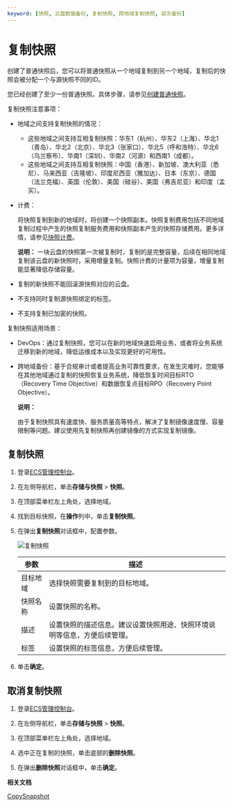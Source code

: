 ```yaml
---
keyword: [快照, 云盘数据备份, 复制快照, 跨地域复制快照, 容灾备份]
---
```


# 复制快照

创建了普通快照后，您可以将普通快照从一个地域复制到另一个地域，复制后的快照会被分配一个与源快照不同的ID。

您已经创建了至少一份普通快照。具体步骤，请参见[创建普通快照](/cn.zh-CN/快照/使用快照/创建普通快照.md)。

复制快照注意事项：

-   地域之间支持复制快照的情况：
    -   这些地域之间支持互相复制快照：华东1（杭州）、华东2（上海）、华北1（青岛）、华北2（北京）、华北3（张家口）、华北5（呼和浩特）、华北6（乌兰察布）、华南1（深圳）、华南2（河源）和西南1（成都）。
    -   这些地域之间支持互相复制快照：中国（香港）、新加坡、澳大利亚（悉尼）、马来西亚（吉隆坡）、印度尼西亚（雅加达）、日本（东京）、德国（法兰克福）、英国（伦敦）、美国（硅谷）、美国（弗吉尼亚）和印度（孟买）。
-   计费：

    将快照复制到新的地域时，将创建一个快照副本。快照复制费用包括不同地域复制过程中产生的快照复制服务费用和快照副本产生的快照存储费用。更多详情，请参见[快照计费](/cn.zh-CN/产品定价/快照计费.md)。

    **说明：** 一块云盘的快照第一次被复制时，复制的是完整容量，后续在相同地域复制该云盘的新快照时，采用增量复制。快照计费的计量项为容量，增量复制能显著降低存储容量。

-   复制的新快照不能回滚源快照对应的云盘。
-   不支持同时复制源快照绑定的标签。
-   不支持复制已加密的快照。

复制快照适用场景：

-   DevOps：通过复制快照，您可以在新的地域快速启用业务，或者将业务系统迁移到新的地域，降低运维成本以及实现更好的可用性。
-   跨地域备份：基于合规审计或者提高业务可靠性要求，在发生灾难时，您能够在其他地域通过复制的快照恢复业务系统，降低恢复时间目标RTO（Recovery Time Objective）和数据恢复点目标RPO（Recovery Point Objective）。

    **说明：**

    由于复制快照具有速度快、服务质量高等特点，解决了复制镜像速度慢、容量限制等问题。建议使用先复制快照再创建镜像的方式实现复制镜像。


## 复制快照

1.  登录[ECS管理控制台](https://ecs.console.aliyun.com)。

2.  在左侧导航栏，单击**存储与快照** \> **快照**。

3.  在顶部菜单栏左上角处，选择地域。

4.  找到目标快照，在**操作**列中，单击**复制快照**。

5.  在弹出**复制快照**对话框中，配置参数。

    ![复制快照](https://static-aliyun-doc.oss-cn-hangzhou.aliyuncs.com/assets/img/zh-CN/4888819951/p89221.png)

    |参数|描述|
    |--|--|
    |目标地域|选择快照需要复制到的目标地域。|
    |快照名称|设置快照的名称。|
    |描述|设置快照的描述信息。建议设置快照用途、快照环境说明等信息，方便后续管理。|
    |标签|设置快照的标签信息，方便后续管理。|

6.  单击**确定**。


## 取消复制快照

1.  登录[ECS管理控制台](https://ecs.console.aliyun.com)。

2.  在左侧导航栏，单击**存储与快照** \> **快照**。

3.  在顶部菜单栏左上角处，选择地域。

4.  选中正在复制的快照，单击底部的**删除快照**。

5.  在弹出**删除快照**对话框中，单击**确定**。


**相关文档**  


[CopySnapshot](/cn.zh-CN/API参考/快照/CopySnapshot.md)


